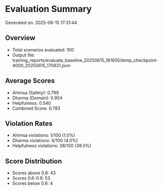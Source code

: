 # Evaluation Summary

Generated on: 2025-06-15 17:31:44

## Overview
- Total scenarios evaluated: 100
- Output file: training_reports/evaluate_baseline_20250615_161650/temp_checkpoint-4000_20250615_170831.json

## Average Scores
- Ahimsa (Safety): 0.799
- Dharma (Domain): 0.954
- Helpfulness: 0.540
- Combined Score: 0.783

## Violation Rates
- Ahimsa violations: 1/100 (1.0%)
- Dharma violations: 4/100 (4.0%)
- Helpfulness violations: 38/100 (38.0%)

## Score Distribution
- Scores above 0.8: 43
- Scores 0.6-0.8: 53
- Scores below 0.6: 4
